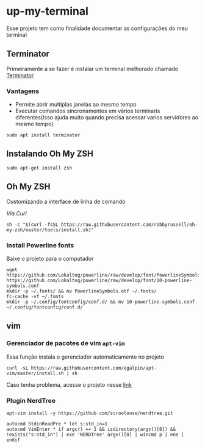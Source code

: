 # up-my-terminal
Esse projeto tem como finalidade documentar as configurações do meu terminal 

## Terminator
  Primeiramente a se fazer é instalar um terminal melhorado chamado [Terminator](http://ubuntued.info/terminator-tenha-varios-terminais-numa-so-janela) 

###   Vantagens
* Permite abrir multiplas janelas ao mesmo tempo
* Executar comandos sincronamentes em vários terminaris diferentes(Isso ajuda muito quando precisa acessar varios servidores ao mesmo tempo)


```
sudo apt install terminator
```

## Instalando Oh My ZSH

```
sudo apt-get install zsh
```

## Oh My ZSH

Customizando a interface de linha de comando 



*Via Curl*
```
sh -c "$(curl -fsSL https://raw.githubusercontent.com/robbyrussell/oh-my-zsh/master/tools/install.sh)"

```


### Install Powerline fonts

Baixe o projeto para o computador

``` 
wget https://github.com/Lokaltog/powerline/raw/develop/font/PowerlineSymbols.otf https://github.com/Lokaltog/powerline/raw/develop/font/10-powerline-symbols.conf
mkdir -p ~/.fonts/ && mv PowerlineSymbols.otf ~/.fonts/
fc-cache -vf ~/.fonts
mkdir -p ~/.config/fontconfig/conf.d/ && mv 10-powerline-symbols.conf ~/.config/fontconfig/conf.d/

```




## vim


### Gerenciador de pacotes de vim `apt-vim`

Essa função instala o gerenciador automaticamente no projeto

``` 
curl -sL https://raw.githubusercontent.com/egalpin/apt-vim/master/install.sh | sh
```

Caso tenha problema, acesse o projeto nesse [link](https://github.com/egalpin/apt-vim)


### Plugin NerdTree


```
apt-vim install -y https://github.com/scrooloose/nerdtree.git
```

```
autocmd StdinReadPre * let s:std_in=1
autocmd VimEnter * if argc() == 1 && isdirectory(argv()[0]) && !exists("s:std_in") | exe 'NERDTree' argv()[0] | wincmd p | ene | endif

```
